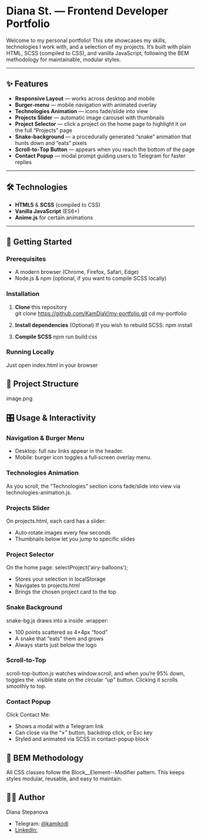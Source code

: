 # Diana St. — Frontend Developer Portfolio

Welcome to my personal portfolio! This site showcases my skills, technologies I work with, and a selection of my projects. It’s built with plain HTML, SCSS (compiled to CSS), and vanilla JavaScript, following the BEM methodology for maintainable, modular styles.

---

## ✨ Features

- **Responsive Layout** — works across desktop and mobile  
- **Burger‑menu** — mobile navigation with animated overlay  
- **Technologies Animation** — icons fade/slide into view  
- **Projects Slider** — automatic image carousel with thumbnails  
- **Project Selector** — click a project on the home page to highlight it on the full “Projects” page  
- **Snake‑background** — a procedurally generated “snake” animation that hunts down and “eats” pixels  
- **Scroll‑to‑Top Button** — appears when you reach the bottom of the page  
- **Contact Popup** — modal prompt guiding users to Telegram for faster replies  

---

## 🛠 Technologies

- **HTML5** & **SCSS** (compiled to CSS)  
- **Vanilla JavaScript** (ES6+)  
- **Anime.js** for certain animations  

---

## 🚀 Getting Started

### Prerequisites

- A modern browser (Chrome, Firefox, Safari, Edge)  
- Node.js & npm (optional, if you want to compile SCSS locally)  

### Installation

1. **Clone** this repository  
   git clone https://github.com/KamDiaV/my-portfolio.git
   cd my-portfolio

2. **Install dependencies** (Optional)
  If you wish to rebuild SCSS:
  npm install

3. **Compile SCSS** 
  npm run build:css

### Running Locally
  Just open index.html in your browser

## 📁 Project Structure
image.png

## 🎛 Usage & Interactivity

### Navigation & Burger Menu
- Desktop: full nav links appear in the header.
- Mobile: burger icon toggles a full‑screen overlay menu.

### Technologies Animation
As you scroll, the “Technologies” section icons fade/slide into view via technologies-animation.js.

### Projects Slider
On projects.html, each card has a slider:
- Auto‑rotate images every few seconds
- Thumbnails below let you jump to specific slides

### Project Selector
On the home page:
selectProject('airy-balloons');

- Stores your selection in localStorage
- Navigates to projects.html
- Brings the chosen project card to the top

### Snake Background
snake-bg.js draws into a <canvas id="snake-bg"> inside .wrapper:
- 100 points scattered as 4×4px “food”
- A snake that “eats” them and grows
- Always starts just below the logo

### Scroll‑to‑Top
scroll-top-button.js watches window.scroll, and when you’re 95% down, toggles the .visible state on the circular “up” button. Clicking it scrolls smoothly to top.

### Contact Popup
Click Contact Me:
- Shows a modal with a Telegram link
- Can close via the “×” button, backdrop click, or Esc key
- Styled and animated via SCSS in contact-popup block

## 🔧 BEM Methodology
All CSS classes follow the Block__Element--Modifier pattern. This keeps styles modular, reusable, and easy to maintain.

## 👩‍💻 Author
Diana Stepanova

- Telegram: [@kamikodi](https://t.me/kamikodi)
- [LinkedIn:](https://www.linkedin.com/in/diana-stepanova-9a08a335b/)
